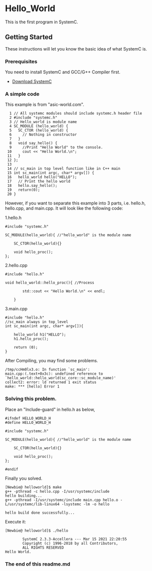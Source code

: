# Hello_World

This is the first program in SystemC.

## Getting Started

These instructions will let you know the basic idea of what SystemC is.

### Prerequisites

You need to install SystemC and GCC/G++ Compiler first. 
* [Download SystemC](https://www.accellera.org/downloads/standards/systemc)

### A simple code

This example is from "asic-world.com".

```
  1 // All systemc modules should include systemc.h header file
  2 #include "systemc.h"
  3 // Hello_world is module name
  4 SC_MODULE (hello_world) {
  5   SC_CTOR (hello_world) {
  6     // Nothing in constructor 
  7   }
  8   void say_hello() {
  9     //Print "Hello World" to the console.
 10     cout << "Hello World.\n";
 11   }
 12 };
 13 
 14 // sc_main in top level function like in C++ main
 15 int sc_main(int argc, char* argv[]) {
 16   hello_world hello("HELLO");
 17   // Print the hello world
 18   hello.say_hello();
 19   return(0);
 20 }
```

However, if you want to separate this example into 3 parts, i.e. hello.h, hello.cpp, and main.cpp.
It will look like the following code:

1.hello.h
```
#include "systemc.h"

SC_MODULE(hello_world){ //"hello_world" is the module name
	
	SC_CTOR(hello_world){}
	
	void hello_proc();
};
```

2.hello.cpp
```
#include "hello.h"

void hello_world::hello_proc(){ //Process
		
		std::cout << "Hello World.\n" << endl;
		
	}
```

3.main.cpp

```
#include "hello.h"
//sc_main always in top_level
int sc_main(int argc, char* argv[]){
	
	hello_world h1("HELLO");
	h1.hello_proc();
	
	return (0);
}
```

After Compiling, you may find some problems.

```
/tmp/ccHm0lx3.o: In function `sc_main':
main.cpp:(.text+0x3c): undefined reference to `hello_world::hello_world(sc_core::sc_module_name)'
collect2: error: ld returned 1 exit status
make: *** [hello] Error 1
```

### Solving this problem.

Place an "Include-guard" in hello.h as below,

```
#ifndef HELLO_WORLD_H
#define HELLO_WORLD_H

#include "systemc.h"

SC_MODULE(hello_world){ //"hello_world" is the module name
	
	SC_CTOR(hello_world){}
	
	void hello_proc();
};

#endif
```

Finally you solved.

```
[Newbie@ helloworld]$ make
g++ -pthread -c hello.cpp -I/usr/systemc/include
hello building...
g++ -pthread -I/usr/systemc/include main.cpp hello.o -L/usr/systemc/lib-linux64 -lsystemc -lm -o hello

hello build done successfully...
```
Execute it:
```
[Newbie@ helloworld]$ ./hello

        SystemC 2.3.3-Accellera --- Mar 15 2021 22:20:55
        Copyright (c) 1996-2018 by all Contributors,
        ALL RIGHTS RESERVED
Hello World.

```

### The end of this readme.md
